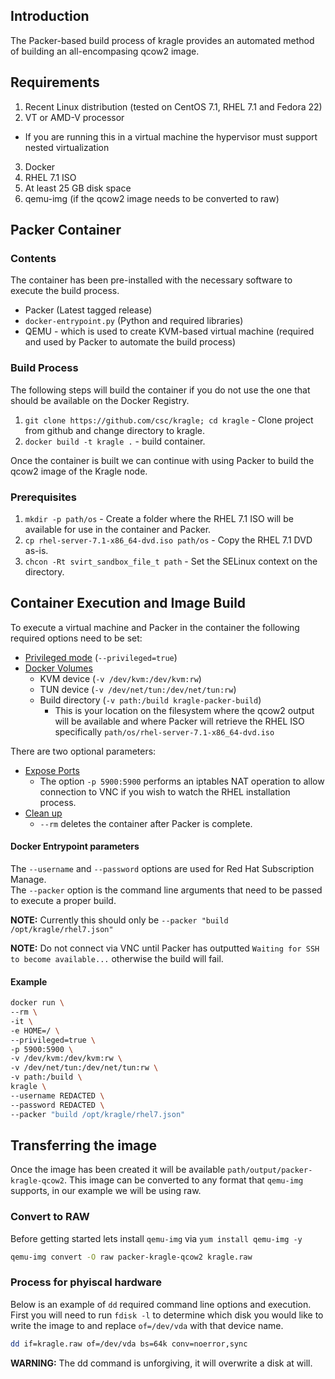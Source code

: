 ## Introduction

The Packer-based build process of kragle provides an automated method of building an all-encompasing qcow2 image.

## Requirements
1. Recent Linux distribution (tested on CentOS 7.1, RHEL 7.1 and Fedora 22)
2. VT or AMD-V processor
  * If you are running this in a virtual machine the hypervisor must support nested virtualization
3. Docker
4. RHEL 7.1 ISO
5. At least 25 GB disk space
6. qemu-img (if the qcow2 image needs to be converted to raw)

## Packer Container
### Contents
The container has been pre-installed with the necessary software to execute the build process.
- Packer (Latest tagged release)
- `docker-entrypoint.py` (Python and required libraries)
- QEMU - which is used to create KVM-based virtual machine (required and used by Packer to automate the build process)

### Build Process
The following steps will build the container if you do not use the one that should be available on the Docker Registry.

1. `git clone https://github.com/csc/kragle; cd kragle` - Clone project from github and change directory to kragle.
2. `docker build -t kragle .` - build container.

Once the container is built we can continue with using Packer to build the qcow2 image of the Kragle node.

### Prerequisites
1. `mkdir -p path/os` - Create a folder where the RHEL 7.1 ISO will be available for use in the container and Packer.
2. `cp rhel-server-7.1-x86_64-dvd.iso path/os` - Copy the RHEL 7.1 DVD as-is.
3. `chcon -Rt svirt_sandbox_file_t path` - Set the SELinux context on the directory.

## Container Execution and Image Build

To execute a virtual machine and Packer in the container the following required options need to be set:
- [Privileged mode](https://docs.docker.com/reference/run/#runtime-privilege-linux-capabilities-and-lxc-configuration) (`--privileged=true`)
- [Docker Volumes](https://docs.docker.com/userguide/dockervolumes/)
  - KVM device (`-v /dev/kvm:/dev/kvm:rw`)
  - TUN device (`-v /dev/net/tun:/dev/net/tun:rw`)
  - Build directory (`-v path:/build kragle-packer-build`)
    - This is your location on the filesystem where the qcow2 output will be available and where Packer will retrieve the RHEL ISO specifically `path/os/rhel-server-7.1-x86_64-dvd.iso`

There are two optional parameters:
- [Expose Ports](https://docs.docker.com/reference/run/#expose-incoming-ports)
  - The option `-p 5900:5900` performs an iptables NAT operation to allow connection to VNC if you wish to watch the RHEL installation process.
- [Clean up](https://docs.docker.com/reference/run/#clean-up-rm)
  - `--rm` deletes the container after Packer is complete.  

#### Docker Entrypoint parameters
The `--username` and `--password` options are used for Red Hat Subscription Manage.  
The `--packer` option is the command line arguments that need to be passed to execute a proper build.

**NOTE:** Currently this should only be `--packer "build /opt/kragle/rhel7.json"`

**NOTE:** Do not connect via VNC until Packer has outputted `Waiting for SSH to become available...` otherwise the build will fail.

#### Example
```bash
docker run \
--rm \
-it \
-e HOME=/ \
--privileged=true \
-p 5900:5900 \
-v /dev/kvm:/dev/kvm:rw \
-v /dev/net/tun:/dev/net/tun:rw \
-v path:/build \
kragle \
--username REDACTED \
--password REDACTED \
--packer "build /opt/kragle/rhel7.json"
```

## Transferring the image
Once the image has been created it will be available `path/output/packer-kragle-qcow2`.  This image can be converted to any format that `qemu-img` supports, in our example we will be using raw.

### Convert to RAW
Before getting started lets install `qemu-img` via `yum install qemu-img -y`
```bash
qemu-img convert -O raw packer-kragle-qcow2 kragle.raw
```

### Process for phyiscal hardware

Below is an example of `dd` required command line options and execution.  First you will need to run `fdisk -l` to determine which disk you would like to write the image to and replace `of=/dev/vda` with that device name.  

```bash
dd if=kragle.raw of=/dev/vda bs=64k conv=noerror,sync
```

**WARNING:** The dd command is unforgiving, it will overwrite a disk at will.

